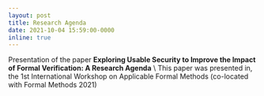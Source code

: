 ```yaml
---
layout: post
title: Research Agenda
date: 2021-10-04 15:59:00-0000
inline: true
---
```


Presentation of the paper **Exploring Usable Security to Improve the Impact of Formal Verification: A Research Agenda**
\\
This paper was presented in, the 1st International Workshop on Applicable Formal Methods (co-located with Formal Methods 2021)